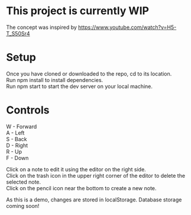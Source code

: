 # This project is currently WIP 

The concept was inspired by https://www.youtube.com/watch?v=H5-T_S50Sr4

# Setup
Once you have cloned or downloaded to the repo, cd to its location.\
Run npm install to install dependencies.\
Run npm start to start the dev server on your local machine.

# Controls 

W - Forward\
A - Left\
S - Back\
D - Right\
R - Up\
F - Down

Click on a note to edit it using the editor on the right side.\
Click on the trash icon in the upper right corner of the editor to delete the selected note.\
Click on the pencil icon near the bottom to create a new note.


As this is a demo, changes are stored in localStorage. Database storage coming soon!
